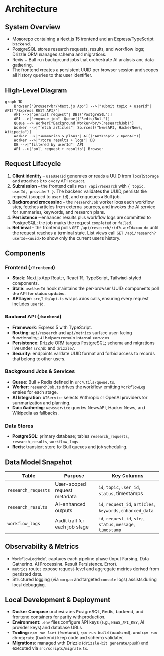 # Architecture

## System Overview
- Monorepo containing a Next.js 15 frontend and an Express/TypeScript backend.
- PostgreSQL stores research requests, results, and workflow logs; Drizzle ORM manages schema and migrations.
- Redis + Bull run background jobs that orchestrate AI analysis and data gathering.
- The frontend creates a persistent UUID per browser session and scopes all history queries to that user identifier.

## High-Level Diagram
```mermaid
graph TD
    Browser["Browser<br/>Next.js App"] -->|"submit topic + userId"| API["/Express REST API/"]
    API -->|"persist request"| DB[("PostgreSQL")]
    API -->|"enqueue job"| Queue[("Redis/Bull")]
    Queue --> Worker["Background Worker<br/>(researchJob)"]
    Worker -->|"fetch articles"| Sources[("NewsAPI, HackerNews, Wikipedia")]
    Worker -->|"summaries & plans"| AI[("Anthropic / OpenAI")]
    Worker -->|"store results + logs"| DB
    DB -->|"filtered by userId"| API
    API -->|"poll request + results"| Browser
```

## Request Lifecycle
1. **Client identity** – `useUserId` generates or reads a UUID from `localStorage` and attaches it to every API request.
2. **Submission** – the frontend calls `POST /api/research` with `{ topic, userId, provider? }`. The backend validates the UUID, persists the request (scoped to `user_id`), and enqueues a Bull job.
3. **Background processing** – the `researchJob` worker logs each workflow step, fetches articles from external sources, and invokes the AI service for summaries, keywords, and research plans.
4. **Persistence** – enhanced results plus workflow logs are committed to PostgreSQL; the job marks the request `completed` or `failed`.
5. **Retrieval** – the frontend polls `GET /api/research/:id?userId=<uuid>` until the request reaches a terminal state. List views call `GET /api/research?userId=<uuid>` to show only the current user’s history.

## Components
### Frontend (`/frontend`)
- **Stack**: Next.js App Router, React 19, TypeScript, Tailwind-styled components.
- **State**: `useUserId` hook maintains the per-browser UUID; components poll the API for status updates.
- **API layer**: `src/lib/api.ts` wraps axios calls, ensuring every request includes `userId`.

### Backend API (`/backend`)
- **Framework**: Express 5 with TypeScript.
- **Routing**: `api/research` and `api/metrics` surface user-facing functionality; AI helpers remain internal services.
- **Persistence**: Drizzle ORM targets PostgreSQL; schema and migrations live under `src/db` and `drizzle/`.
- **Security**: endpoints validate UUID format and forbid access to records that belong to other users.

### Background Jobs & Services
- **Queue**: Bull + Redis defined in `src/utils/queue.ts`.
- **Worker**: `researchJob.ts` drives the workflow, emitting `WorkflowLog` entries for each stage.
- **AI Integration**: `AIService` selects Anthropic or OpenAI providers for summarization and planning.
- **Data Gathering**: `NewsService` queries NewsAPI, Hacker News, and Wikipedia as fallbacks.

### Data Stores
- **PostgreSQL**: primary database; tables `research_requests`, `research_results`, `workflow_logs`.
- **Redis**: transient store for Bull queues and job scheduling.

## Data Model Snapshot
| Table | Purpose | Key Columns |
| --- | --- | --- |
| `research_requests` | User-scoped request metadata | `id`, `topic`, `user_id`, `status`, timestamps |
| `research_results` | AI-enhanced outputs | `id`, `request_id`, `articles`, `keywords`, `enhanced_data` |
| `workflow_logs` | Audit trail for each job stage | `id`, `request_id`, `step`, `status`, `message`, `timestamp` |

## Observability & Metrics
- `WorkflowLogModel` captures each pipeline phase (Input Parsing, Data Gathering, AI Processing, Result Persistence, Error).
- `metrics` routes expose request-level and aggregate metrics derived from persisted data.
- Structured logging (via `morgan` and targeted `console` logs) assists during local debugging.

## Local Development & Deployment
- **Docker Compose** orchestrates PostgreSQL, Redis, backend, and frontend containers for parity with production.
- **Environment**: `.env` files configure API keys (e.g., `NEWS_API_KEY`, AI provider keys) and database URLs.
- **Tooling**: `npm run lint` (frontend), `npm run build` (backend), and `npm run db:migrate` (backend) keep code and schema validated.
- **Migrations**: managed with Drizzle (`drizzle-kit generate/push`) and executed via `src/scripts/migrate.ts`.
